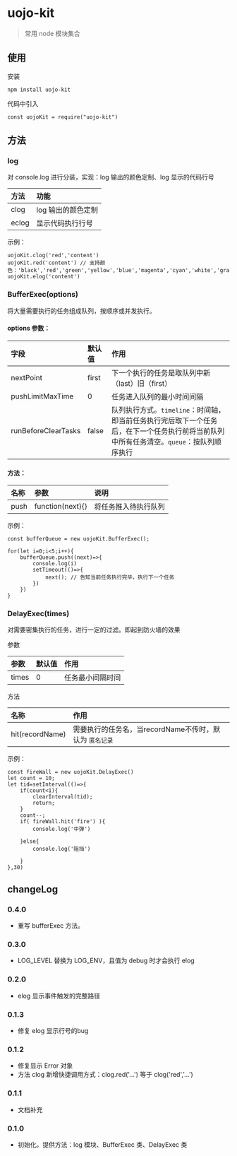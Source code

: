 # uojo-kit

> 常用 node 模块集合

## 使用

安装

```
npm install uojo-kit
```

代码中引入

```
const uojoKit = require("uojo-kit")

```

## 方法

### log
对 console.log 进行分装，实现：log 输出的颜色定制、log 显示的代码行号

方法 | 功能
:---|:---
clog | log 输出的颜色定制
eclog | 显示代码执行行号

示例：
```
uojoKit.clog('red','content')
uojoKit.red('content') // 支持颜色：'black','red','green','yellow','blue','magenta','cyan','white','gray'
uojoKit.elog('content')
```

### BufferExec(options)
将大量需要执行的任务组成队列，按顺序或并发执行。

#### options 参数：

字段 | 默认值 | 作用
:---|:-------|:---
nextPoint | first |下一个执行的任务是取队列中新（last）旧（first）
pushLimitMaxTime | 0 |任务进入队列的最小时间间隔
runBeforeClearTasks | false | 队列执行方式。`timeline`：时间轴，即当前任务执行完后取下一个任务后，在下一个任务执行前将当前队列中所有任务清空。`queue`：按队列顺序执行

#### 方法：
名称 | 参数 | 说明
:---|:---|:-----
push |function(next){} | 将任务推入待执行队列


示例：
```
const bufferQueue = new uojoKit.BufferExec();

for(let i=0;i<5;i++){
    bufferQueue.push((next)=>{
        console.log(i)
        setTimeout(()=>{
            next(); // 告知当前任务执行完毕，执行下一个任务
        })
    })
}
```

### DelayExec(times)
对需要密集执行的任务，进行一定的过滤。即起到防火墙的效果

参数

参数 | 默认值 | 作用
:---|:---|:---
times | 0 | 任务最小间隔时间

方法

名称 | 作用
:---|:---
hit(recordName) | 需要执行的任务名，当recordName不传时，默认为 `匿名记录`

示例：
```
const fireWall = new uojoKit.DelayExec()
let count = 10;
let tid=setInterval(()=>{
    if(count<1){
        clearInterval(tid);
        return;
    }
    count--;
    if( fireWall.hit('fire') ){
        console.log('中弹')
    
    }else{
        console.log('阻挡')
    
    }
},30)
```

## changeLog
### 0.4.0
- 重写 bufferExec 方法。
### 0.3.0
- LOG_LEVEL 替换为 LOG_ENV，且值为 debug 时才会执行 elog
### 0.2.0
- elog 显示事件触发的完整路径
### 0.1.3
- 修复 elog 显示行号的bug
### 0.1.2
- 修复显示 Error 对象
- 方法 clog 新增快捷调用方式：clog.red('...') 等于 clog('red','...')
### 0.1.1
- 文档补充
### 0.1.0
- 初始化。提供方法：log 模块、BufferExec 类、DelayExec 类



